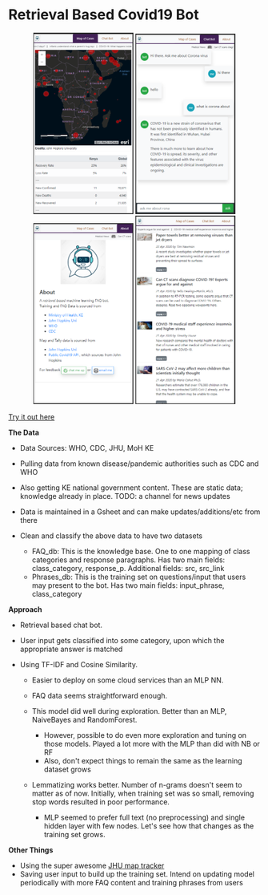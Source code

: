 # Retrieval Based Covid19 Bot

<p align='center'>
    <img src='eg_screen_map.png' width='200'>
    <img src='eg_screen_bot.png' width='200'>
    <img src='eg_screen_about.png' width='200'>
    <img src='eg_screen_news.png' width='200'>
</p>

[Try it out here](https://ncov-bot-app.herokuapp.com) 

**The Data**
- Data Sources: WHO, CDC, JHU, MoH KE

- Pulling data from known disease/pandemic authorities such as CDC and WHO

- Also getting KE national government content. These are static data; knowledge already in place. TODO: a channel for news updates 

- Data is maintained in a Gsheet and can make updates/additions/etc from there

- Clean and classify the above data to have two datasets
    - FAQ_db: This is the knowledge base. One to one mapping of class categories and response paragraphs. Has two main fields: class_category, response_p. Additional fields: src, src_link 
    - Phrases_db: This is the training set on questions/input that users may present to the bot. Has two main fields: input_phrase, class_category 
    
**Approach**
- Retrieval based chat bot. 
- User input gets classified into some category, upon which the appropriate answer is matched
- Using TF-IDF and Cosine Similarity. 

    - Easier to deploy on some cloud services than an MLP NN. 
    - FAQ data seems straightforward enough.
    - This model did well during exploration. Better than an MLP, NaiveBayes and RandomForest. 
    
        - However, possible to do even more exploration and tuning on those models. Played a lot more with the MLP than did with NB or RF
        - Also, don't expect things to remain the same as the learning dataset grows

    - Lemmatizing works better. Number of n-grams doesn't seem to matter as of now. Initially, when training set was so small, removing stop words resulted in poor performance. 

        - MLP seemed to prefer full text (no preprocessing) and single hidden layer with few nodes. Let's see how that changes as the training set grows. 


**Other Things**
- Using the super awesome [JHU map tracker](https://coronavirus.jhu.edu/)
- Saving user input to build up the training set. Intend on updating model periodically with more FAQ content and training phrases from users 



